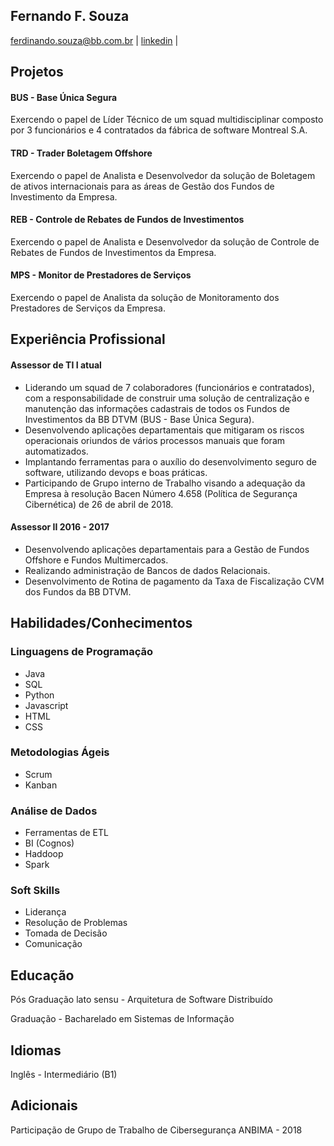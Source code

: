 ## Fernando F. Souza
ferdinando.souza@bb.com.br | [linkedin](https://www.linkedin.com/in/fernando-souza-5b434235/) | 

## Projetos
#### BUS - Base Única Segura
Exercendo o papel de Líder Técnico de um squad multidisciplinar composto por 3 funcionários e 4 contratados da fábrica de software Montreal S.A. 
#### TRD - Trader Boletagem Offshore
Exercendo o papel de Analista e Desenvolvedor da solução de Boletagem de ativos internacionais para as áreas de Gestão dos Fundos de Investimento da Empresa.
#### REB - Controle de Rebates de Fundos de Investimentos
Exercendo o papel de Analista e Desenvolvedor da solução de Controle de Rebates de Fundos de Investimentos da Empresa.
#### MPS - Monitor de Prestadores de Serviços
Exercendo o papel de Analista da solução de Monitoramento dos Prestadores de Serviços da Empresa.

## Experiência Profissional
#### Assessor de TI I                            atual
- Liderando um squad de 7 colaboradores (funcionários e contratados), com a responsabilidade de construir uma solução de centralização e manutenção das informações cadastrais de todos os Fundos de Investimentos da BB DTVM (BUS - Base Única Segura).
- Desenvolvendo aplicações departamentais que mitigaram os riscos operacionais oriundos de vários processos manuais que foram automatizados.
- Implantando ferramentas para o auxílio do desenvolvimento seguro de software, utilizando devops e boas práticas.
- Participando de Grupo interno de Trabalho visando a adequação da Empresa à resolução Bacen Número 4.658 (Política de Segurança Cibernética) de 26 de abril de 2018.

#### Assessor II                                 2016 - 2017
- Desenvolvendo aplicações departamentais para a Gestão de Fundos Offshore e Fundos Multimercados.
- Realizando administração de Bancos de dados Relacionais.
- Desenvolvimento de Rotina de pagamento da Taxa de Fiscalização CVM dos Fundos da BB DTVM.

## Habilidades/Conhecimentos
### Linguagens de Programação 
- Java
- SQL 
- Python
- Javascript
- HTML
- CSS

### Metodologias Ágeis
- Scrum
- Kanban

### Análise de Dados
- Ferramentas de ETL
- BI (Cognos)
- Haddoop
- Spark

### Soft Skills
- Liderança
- Resolução de Problemas
- Tomada de Decisão
- Comunicação

## Educação
Pós Graduação lato sensu - Arquitetura de Software Distribuído

Graduação - Bacharelado em Sistemas de Informação

## Idiomas
Inglês - Intermediário (B1)

## Adicionais
Participação de Grupo de Trabalho de Cibersegurança ANBIMA - 2018
